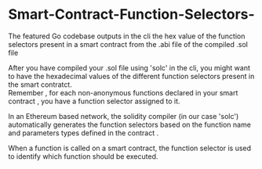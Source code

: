 # Smart-Contract-Function-Selectors-
The featured Go codebase outputs in the cli the hex value of the function selectors present in a smart contract from the .abi file of the compiled .sol file <br>

After you have compiled your .sol file using 'solc' in the cli, you might want to have the hexadecimal values of the different function selectors present 
in the smart contratct.<br>
Remember , for each non-anonymous functions declared in your smart contract ,  you have a function selector assigned to it. <br>

In an Ethereum based network, the solidity compiler  (in our case 'solc')  automatically generates the function selectors based on the function name and parameters types defined in the contract . <br>

When a function is called on a smart contract, the function selector is used to identify which function should be executed. 
